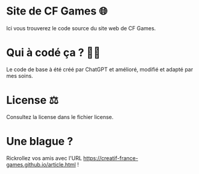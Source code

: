 # Site de CF Games 🌐
Ici vous trouverez le code source du site web de CF Games.

# Qui à codé ça ? 🧑‍💻
Le code de base à été créé par ChatGPT et amélioré, modifié et adapté par mes soins.

# License ⚖ 
Consultez la license dans le fichier license.

# Une blague ?
Rickrollez vos amis avec l'URL https://creatif-france-games.github.io/article.html !
